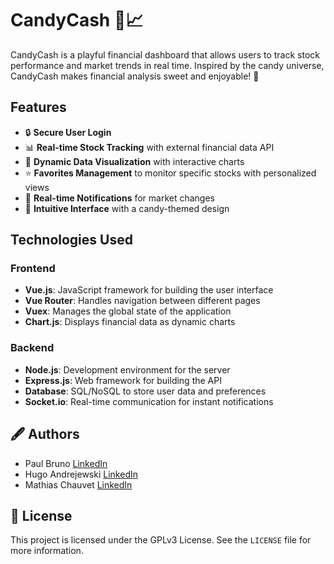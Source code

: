 
# CandyCash 🍬📈
CandyCash is a playful financial dashboard that allows users to track stock performance and market trends in real time. Inspired by the candy universe, CandyCash makes financial analysis sweet and enjoyable! 🍭

## Features

- 🔒 **Secure User Login**
- 📊 **Real-time Stock Tracking** with external financial data API
- 🍬 **Dynamic Data Visualization** with interactive charts
- ⭐ **Favorites Management** to monitor specific stocks with personalized views
- 🚨 **Real-time Notifications** for market changes
- 🍭 **Intuitive Interface** with a candy-themed design

## Technologies Used

### Frontend
- **Vue.js**: JavaScript framework for building the user interface
- **Vue Router**: Handles navigation between different pages
- **Vuex**: Manages the global state of the application
- **Chart.js**: Displays financial data as dynamic charts

### Backend
- **Node.js**: Development environment for the server
- **Express.js**: Web framework for building the API
- **Database**: SQL/NoSQL to store user data and preferences
- **Socket.io**: Real-time communication for instant notifications

## 🖋️ Authors

- Paul Bruno [LinkedIn](https://www.linkedin.com/in/paulbruno33)
- Hugo Andrejewski [LinkedIn](https://www.linkedin.com/in/hugo-andrejewski-a0385b253)
- Mathias Chauvet [LinkedIn](https://www.linkedin.com/in/mathias-chauvet-022447204)

## 📜 License

This project is licensed under the GPLv3 License. See the `LICENSE` file for more information.
